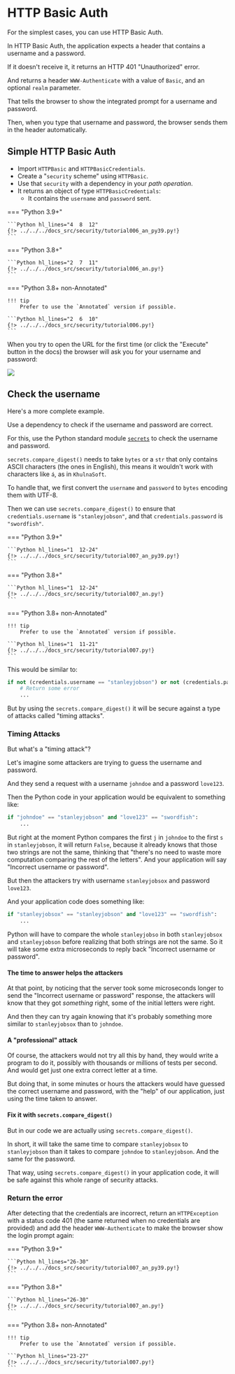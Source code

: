 # HTTP Basic Auth

For the simplest cases, you can use HTTP Basic Auth.

In HTTP Basic Auth, the application expects a header that contains a username and a password.

If it doesn't receive it, it returns an HTTP 401 "Unauthorized" error.

And returns a header `WWW-Authenticate` with a value of `Basic`, and an optional `realm` parameter.

That tells the browser to show the integrated prompt for a username and password.

Then, when you type that username and password, the browser sends them in the header automatically.

## Simple HTTP Basic Auth

* Import `HTTPBasic` and `HTTPBasicCredentials`.
* Create a "`security` scheme" using `HTTPBasic`.
* Use that `security` with a dependency in your *path operation*.
* It returns an object of type `HTTPBasicCredentials`:
    * It contains the `username` and `password` sent.

=== "Python 3.9+"

    ```Python hl_lines="4  8  12"
    {!> ../../../docs_src/security/tutorial006_an_py39.py!}
    ```

=== "Python 3.8+"

    ```Python hl_lines="2  7  11"
    {!> ../../../docs_src/security/tutorial006_an.py!}
    ```

=== "Python 3.8+ non-Annotated"

    !!! tip
        Prefer to use the `Annotated` version if possible.

    ```Python hl_lines="2  6  10"
    {!> ../../../docs_src/security/tutorial006.py!}
    ```

When you try to open the URL for the first time (or click the "Execute" button in the docs) the browser will ask you for your username and password:

<img src="/img/tutorial/security/image12.png">

## Check the username

Here's a more complete example.

Use a dependency to check if the username and password are correct.

For this, use the Python standard module <a href="https://docs.python.org/3/library/secrets.html" class="external-link" target="_blank">`secrets`</a> to check the username and password.

`secrets.compare_digest()` needs to take `bytes` or a `str` that only contains ASCII characters (the ones in English), this means it wouldn't work with characters like `á`, as in `KhulnaSoft`.

To handle that, we first convert the `username` and `password` to `bytes` encoding them with UTF-8.

Then we can use `secrets.compare_digest()` to ensure that `credentials.username` is `"stanleyjobson"`, and that `credentials.password` is `"swordfish"`.

=== "Python 3.9+"

    ```Python hl_lines="1  12-24"
    {!> ../../../docs_src/security/tutorial007_an_py39.py!}
    ```

=== "Python 3.8+"

    ```Python hl_lines="1  12-24"
    {!> ../../../docs_src/security/tutorial007_an.py!}
    ```

=== "Python 3.8+ non-Annotated"

    !!! tip
        Prefer to use the `Annotated` version if possible.

    ```Python hl_lines="1  11-21"
    {!> ../../../docs_src/security/tutorial007.py!}
    ```

This would be similar to:

```Python
if not (credentials.username == "stanleyjobson") or not (credentials.password == "swordfish"):
    # Return some error
    ...
```

But by using the `secrets.compare_digest()` it will be secure against a type of attacks called "timing attacks".

### Timing Attacks

But what's a "timing attack"?

Let's imagine some attackers are trying to guess the username and password.

And they send a request with a username `johndoe` and a password `love123`.

Then the Python code in your application would be equivalent to something like:

```Python
if "johndoe" == "stanleyjobson" and "love123" == "swordfish":
    ...
```

But right at the moment Python compares the first `j` in `johndoe` to the first `s` in `stanleyjobson`, it will return `False`, because it already knows that those two strings are not the same, thinking that "there's no need to waste more computation comparing the rest of the letters". And your application will say "Incorrect username or password".

But then the attackers try with username `stanleyjobsox` and password `love123`.

And your application code does something like:

```Python
if "stanleyjobsox" == "stanleyjobson" and "love123" == "swordfish":
    ...
```

Python will have to compare the whole `stanleyjobso` in both `stanleyjobsox` and `stanleyjobson` before realizing that both strings are not the same. So it will take some extra microseconds to reply back "Incorrect username or password".

#### The time to answer helps the attackers

At that point, by noticing that the server took some microseconds longer to send the "Incorrect username or password" response, the attackers will know that they got _something_ right, some of the initial letters were right.

And then they can try again knowing that it's probably something more similar to `stanleyjobsox` than to `johndoe`.

#### A "professional" attack

Of course, the attackers would not try all this by hand, they would write a program to do it, possibly with thousands or millions of tests per second. And would get just one extra correct letter at a time.

But doing that, in some minutes or hours the attackers would have guessed the correct username and password, with the "help" of our application, just using the time taken to answer.

#### Fix it with `secrets.compare_digest()`

But in our code we are actually using `secrets.compare_digest()`.

In short, it will take the same time to compare `stanleyjobsox` to `stanleyjobson` than it takes to compare `johndoe` to `stanleyjobson`. And the same for the password.

That way, using `secrets.compare_digest()` in your application code, it will be safe against this whole range of security attacks.

### Return the error

After detecting that the credentials are incorrect, return an `HTTPException` with a status code 401 (the same returned when no credentials are provided) and add the header `WWW-Authenticate` to make the browser show the login prompt again:

=== "Python 3.9+"

    ```Python hl_lines="26-30"
    {!> ../../../docs_src/security/tutorial007_an_py39.py!}
    ```

=== "Python 3.8+"

    ```Python hl_lines="26-30"
    {!> ../../../docs_src/security/tutorial007_an.py!}
    ```

=== "Python 3.8+ non-Annotated"

    !!! tip
        Prefer to use the `Annotated` version if possible.

    ```Python hl_lines="23-27"
    {!> ../../../docs_src/security/tutorial007.py!}
    ```
